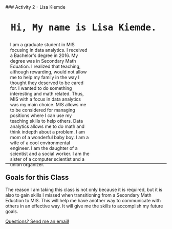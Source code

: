 
<!DOCTYPE html>
<html>
### Activity 2 - Lisa Kiemde 
<meta charset="UTF-8">

<meta name="viewport" content="width=device-width, initial-scale=1">
<body>
<h1><pre> Hi, My name is Lisa Kiemde.</pre></h1>
<p <img "DSC_8518.jpg" style = "width:250px; height:365px; margin-left:15px;"> I am a graduate student in MIS focusing in data analytics. I received a Bachelor's degree in 2016. My degree was in Secondary Math
Eduation. I realized that teaching, although rewarding, would not allow me to help my family in the way I thought they deserved to be cared for. 
I wanted to do something interesting and math related. Thus, MIS with a focus in data analytics was my main choice. MIS allows me to be considered
for managing positions where I can use my teaching skills to help others. Data analytics allows me to do math and think indepth about a problem. 
I am mom of a wonderful baby boy. I am a wife of a cool environmental engineer. I am the daughter of a scientist and a social worker. 
I am the sister of a computer scientist and a union organizer. 
</p>
<hr>
<h2> Goals for this Class </h2>
<p> The reason I am taking this class is not only because it is required, but it is also to gain skills I missed when transitioning from a 
Secondary Math Eduction to MIS. This will help me have another way to communicate with others in an effective way. It will give me the skills
to accomplish my future goals. 
</p>
<a href="lgmorton@unomaha.edu"> Questions? Send me an email! </a>
</body>
</html>
